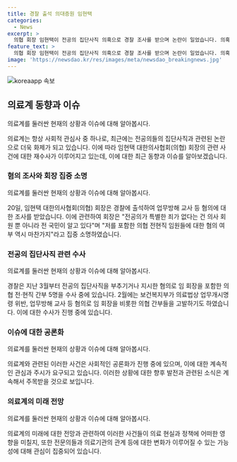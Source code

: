 ```yaml
---
title: 경찰 출석 의대증원 임현택
categories:
  - News
excerpt: >
  의협 회장 임현택이 전공의 집단사직 의혹으로 경찰 조사를 받으며 논란이 일었습니다. 의혹을 받는 5명의 의협 간부들 중 하나로, 지난번 소환 조사를 거부한 적이 있는 임 회장은 오늘 출석하여 직접적인 의혹 부인과 함께 경찰의 조사를 받았습니다. 전공의 집단사직 부추기 혐의는 3월부터 수사 중이며, 보건복지부는 의협 간부들을 상대로 업무방해 교사 등 혐의로 고발했습니다.
feature_text: >
  의협 회장 임현택이 전공의 집단사직 의혹으로 경찰 조사를 받으며 논란이 일었습니다. 의혹을 받는 5명의 의협 간부들 중 하나로, 지난번 소환 조사를 거부한 적이 있는 임 회장은 오늘 출석하여 직접적인 의혹 부인과 함께 경찰의 조사를 받았습니다. 전공의 집단사직 부추기 혐의는 3월부터 수사 중이며, 보건복지부는 의협 간부들을 상대로 업무방해 교사 등 혐의로 고발했습니다.
image: 'https://newsdao.kr/res/images/meta/newsdao_breakingnews.jpg'
---
```


<p><img src="https://newsdao.kr/res/images/meta/newsdao_breakingnews.jpg" alt="koreaapp 속보" /></p>

<h2 data-ke-size="size26">의료계 동향과 이슈</h2>

<p>의료계를 둘러싼 현재의 상황과 이슈에 대해 알아봅시다.</p>

<p data-ke-size="size16">의료계는 항상 사회적 관심사 중 하나로, 최근에는 전공의들의 집단사직과 관련된 논란으로 더욱 화제가 되고 있습니다. 이에 따라 임현택 대한의사협회(의협) 회장의 관련 사건에 대한 재수사가 이루어지고 있는데, 이에 대한 최근 동향과 이슈를 알아보겠습니다.</p>

<h3><b>혐의 조사와 회장 집중 소명</b></h3>

<p>의료계를 둘러싼 현재의 상황과 이슈에 대해 알아봅시다.</p>

<p data-ke-size="size16">20일, 임현택 대한의사협회(의협) 회장은 경찰에 출석하여 업무방해 교사 등 혐의에 대한 조사를 받았습니다. 이에 관련하여 회장은 "전공의가 특별한 죄가 없다는 건 의사 회원 뿐 아니라 전 국민이 알고 있다"며 "저를 포함한 의협 전현직 임원들에 대한 혐의 여부 역시 마찬가지"라고 집중 소명하였습니다.</p>

<h3><b>전공의 집단사직 관련 수사</b></h3>

<p>의료계를 둘러싼 현재의 상황과 이슈에 대해 알아봅시다.</p>

<p data-ke-size="size16">경찰은 지난 3월부터 전공의 집단사직을 부추기거나 지시한 혐의로 임 회장을 포함한 의협 전·현직 간부 5명을 수사 중에 있습니다. 2월에는 보건복지부가 의료법상 업무개시명령 위반, 업무방해 교사 등 혐의로 임 회장을 비롯한 의협 간부들을 고발하기도 하였습니다. 이에 대한 수사가 진행 중에 있습니다.</p>

<h3><b>이슈에 대한 공론화</b></h3>

<p>의료계를 둘러싼 현재의 상황과 이슈에 대해 알아봅시다.</p>

<p data-ke-size="size16">의료계와 관련된 이러한 사건은 사회적인 공론화가 진행 중에 있으며, 이에 대한 계속적인 관심과 주시가 요구되고 있습니다. 이러한 상황에 대한 향후 발전과 관련된 소식은 계속해서 주목받을 것으로 보입니다.</p>

<h3><b>의료계의 미래 전망</b></h3>

<p>의료계를 둘러싼 현재의 상황과 이슈에 대해 알아봅시다.</p>

<p data-ke-size="size16">의료계의 미래에 대한 전망과 관련하여 이러한 사건들이 의료 현실과 정책에 어떠한 영향을 미칠지, 또한 전문의들과 의료기관의 관계 등에 대한 변화가 이루어질 수 있는 가능성에 대해 관심이 집중되어 있습니다.</p>

<p data-ke-size="size16">&nbsp;</p>

